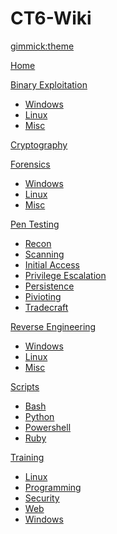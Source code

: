 <!--
  -- Name of your wiki
  -- Do NOT remove the leading `#` character.
  -->

# CT6-Wiki


<!--
  -- Default theme
  -- (Read: http://dynalon.github.io/mdwiki/#!customizing.md#Theme_chooser)
  -->

[gimmick:theme](yeti)


<!--
  -- Navigation
  -- (Read: http://dynalon.github.io/mdwiki/#!quickstart.md#Adding_a_navigation)
  -->

[Home](index.md)

[Binary Exploitation]()
  
  * [Windows](binary/windows.md)
  * [Linux](binary/linux.md)
  * [Misc](binary/misc.md)

[Cryptography](crypto/crypto.md)

[Forensics]()
 
  * [Windows](forensics/windows.md)
  * [Linux](forensics/linux.md)
  * [Misc](forensics/misc.md)

[Pen Testing]()
 
  * [Recon](pentest/recon.md)
  * [Scanning](pentest/scan.md)
  * [Initial Access](pentest/access.md)
  * [Privilege Escalation](pentest/privex.md)
  * [Persistence](pentest/persistence.md)
  * [Pivioting](pentest/piviot.md)
  * [Tradecraft](pentest/tradecraft.md)

[Reverse Engineering]()
 
  * [Windows](reverse/windows.md)
  * [Linux](reverse/linux.md)
  * [Misc](reverse/misc.md)

[Scripts]()
 
  * [Bash](scripts/bash.md)  
  * [Python](scripts/python.md)
  * [Powershell](scripts/powershell.md)
  * [Ruby](scripts/ruby.md)

[Training]()
 
  * [Linux](training/linux.md)
  * [Programming](training/programming.md)
  * [Security](training/security.md)
  * [Web](training/web.md)
  * [Windows](training/windows.md)


